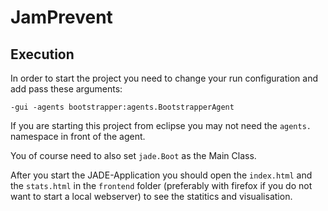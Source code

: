 # JamPrevent

## Execution
In order to start the project you need to change your run configuration and add pass these arguments:

```
-gui -agents bootstrapper:agents.BootstrapperAgent
```

If you are starting this project from eclipse you may not need the `agents.` namespace in front of the agent.

You of course need to also set `jade.Boot` as the Main Class.

After you start the JADE-Application you should open the `index.html` and the `stats.html` in the `frontend` folder (preferably with firefox if you do not want to start a local webserver) to see the statitics and visualisation.
